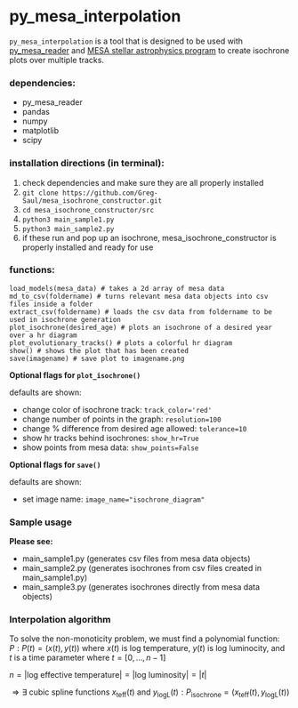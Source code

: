 # py_mesa_interpolation

```py_mesa_interpolation``` is a tool that is designed to be used with [py_mesa_reader](https://github.com/wmwolf/py_mesa_reader) and [MESA stellar astrophysics program](https://docs.mesastar.org/en/latest/) to create isochrone plots over multiple tracks.

### dependencies:
- py_mesa_reader
- pandas
- numpy
- matplotlib
- scipy

### installation directions (in terminal):

1) check dependencies and make sure they are all properly installed
2) ```git clone https://github.com/Greg-Saul/mesa_isochrone_constructor.git```
3) ```cd mesa_isochrone_constructor/src```
4) ```python3 main_sample1.py```
5) ```python3 main_sample2.py```
6) if these run and pop up an isochrone, mesa_isochrone_constructor is properly installed and ready for use


### functions:
```
load_models(mesa_data) # takes a 2d array of mesa data
md_to_csv(foldername) # turns relevant mesa data objects into csv files inside a folder
extract_csv(foldername) # loads the csv data from foldername to be used in isochrone generation
plot_isochrone(desired_age) # plots an isochrone of a desired year over a hr diagram
plot_evolutionary_tracks() # plots a colorful hr diagram
show() # shows the plot that has been created
save(imagename) # save plot to imagename.png
```
<strong>Optional flags for ```plot_isochrone()```</strong><br>

defaults are shown:
- change color of isochrone track: ```track_color='red'```
- change number of points in the graph: ```resolution=100```
- change % difference from desired age allowed: ```tolerance=10```
- show hr tracks behind isochrones: ```show_hr=True```
- show points from mesa data: ```show_points=False```

<strong>Optional flags for ```save()```</strong><br>

defaults are shown:
 - set image name: ```image_name="isochrone_diagram"```

### Sample usage

<strong>Please see:</strong>
- main_sample1.py (generates csv files from mesa data objects)
- main_sample2.py (generates isochrones from csv files created in main_sample1.py)
- main_sample3.py (generates isochrones directly from mesa data objects)

### Interpolation algorithm

To solve the non-monoticity problem, we must find a polynomial function:<br>
$P:P(t) = (x(t), y(t)) \textrm{ where } x(t) \textrm{ is log temperature, } y(t) \textrm{ is log luminocity, and }$ <br>
$t \textrm{ is a time parameter where } t = [0, ..., n-1]$

$n = \lvert \textrm{log effective temperature} \rvert = \lvert \textrm{log luminosity} \rvert = \lvert t \rvert$

$\Rightarrow \exists \textrm{ cubic spline functions } x_\text{teff}(t) \textrm{ and } y_\text{logL}(t) : P_\text{isochrone} = (x_\text{teff}(t), y_\text{logL}(t))$


















